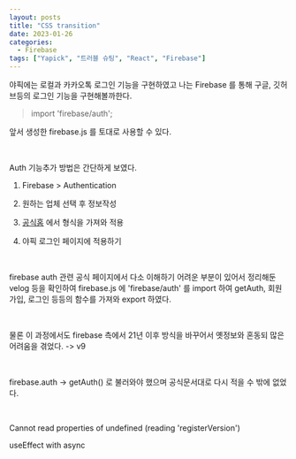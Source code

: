 ```yaml
---
layout: posts
title: "CSS transition"
date: 2023-01-26
categories:
  - Firebase
tags: ["Yapick", "트러블 슈팅", "React", "Firebase"]
---
```


야픽에는 로컬과 카카오톡 로그인 기능을 구현하였고 나는 Firebase 를 통해 구글, 깃허브등의 로그인 기능을 구현해볼까한다.

> import 'firebase/auth';

앞서 생성한 firebase.js 를 토대로 사용할 수 있다.

<br>

Auth 기능추가 방법은 간단하게 보였다.

1. Firebase > Authentication

2. 원하는 업체 선택 후 정보작성

3. [공식홈](https://firebase.google.com/docs/auth/web/google-signin?authuser=0) 에서 형식을 가져와 적용

4. 야픽 로그인 페이지에 적용하기

<br>

firebase auth 관련 공식 페이지에서 다소 이해하기 어려운 부분이 있어서 정리해둔 velog 등을 확인하여 firebase.js 에 'firebase/auth' 를 import 하여 getAuth, 회원가입, 로그인 등등의 함수를 가져와 export 하였다.

<br>

물론 이 과정에서도 firebase 측에서 21년 이후 방식을 바꾸어서 옛정보와 혼동되 많은 어려움을 겪었다. -> v9

<br>

firebase.auth -> getAuth() 로 불러와야 했으며 공식문서대로 다시 적을 수 밖에 없었다.

<br>

Cannot read properties of undefined (reading 'registerVersion')

useEffect with async

